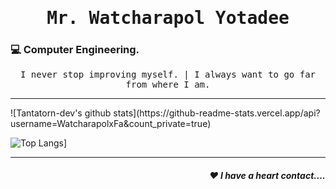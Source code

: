 <h1 align='center'><samp><strong>Mr. Watcharapol Yotadee</strong></samp></h1>
<h3 align="left"> 💻 Computer Engineering.</h3>
<p align='center'> <samp> I never stop improving myself. | I always want to go far from where I am.</samp></p>
<hr>
![Tantatorn-dev's github stats](https://github-readme-stats.vercel.app/api?username=WatcharapolxFa&count_private=true)

![Top Langs](https://github-readme-stats.vercel.app/api/top-langs/?username=WatcharapolxFa-dev)]

<hr>
<h5 align="right"> ❤ I have a heart contact....</h5>



